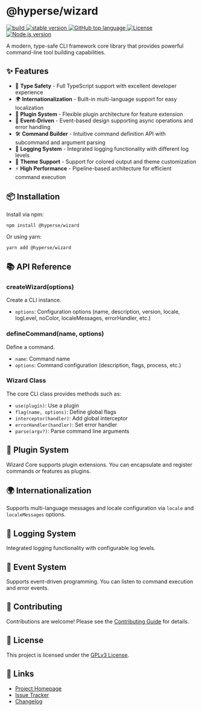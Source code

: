 # @hyperse/wizard

<p align="left">
  <a aria-label="Build" href="https://github.com/hyperse-io/wizard/actions?query=workflow%3ACI">
    <img alt="build" src="https://img.shields.io/github/actions/workflow/status/hyperse-io/wizard/ci-integrity.yml?branch=main&label=ci&logo=github&style=flat-quare&labelColor=000000" />
  </a>
  <a aria-label="stable version" href="https://www.npmjs.com/package/@hyperse/wizard">
    <img alt="stable version" src="https://img.shields.io/npm/v/%40hyperse%2Fwizard?branch=main&label=version&logo=npm&style=flat-quare&labelColor=000000" />
  </a>
  <a aria-label="Top language" href="https://github.com/hyperse-io/wizard/search?l=typescript">
    <img alt="GitHub top language" src="https://img.shields.io/github/languages/top/hyperse-io/wizard?style=flat-square&labelColor=000&color=blue">
  </a>
  <a aria-label="License" href="https://github.com/hyperse-io/wizard/blob/main/LICENSE.md">
    <img alt="License" src="https://img.shields.io/npm/l/%40hyperse%2Flogger?style=flat-square&labelColor=000">
  </a>
  <a aria-label="Node.js version" href="https://nodejs.org/">
    <img alt="Node.js version" src="https://img.shields.io/node/v/%40hyperse%2Fwizard?style=flat-square&labelColor=000">
  </a>
</p>

A modern, type-safe CLI framework core library that provides powerful command-line tool building capabilities.

## ✨ Features

- 🚀 **Type Safety** - Full TypeScript support with excellent developer experience
- 🌍 **Internationalization** - Built-in multi-language support for easy localization
- 🔌 **Plugin System** - Flexible plugin architecture for feature extension
- 🎯 **Event-Driven** - Event-based design supporting async operations and error handling
- 🛠️ **Command Builder** - Intuitive command definition API with subcommand and argument parsing
- 📝 **Logging System** - Integrated logging functionality with different log levels
- 🎨 **Theme Support** - Support for colored output and theme customization
- ⚡ **High Performance** - Pipeline-based architecture for efficient command execution

## 📦 Installation

Install via npm:

    npm install @hyperse/wizard

Or using yarn:

    yarn add @hyperse/wizard

## 📚 API Reference

### createWizard(options)

Create a CLI instance.

- `options`: Configuration options (name, description, version, locale, logLevel, noColor, localeMessages, errorHandler, etc.)

### defineCommand(name, options)

Define a command.

- `name`: Command name
- `options`: Command configuration (description, flags, process, etc.)

### Wizard Class

The core CLI class provides methods such as:

- `use(plugin)`: Use a plugin
- `flag(name, options)`: Define global flags
- `interceptor(handler)`: Add global interceptor
- `errorHandler(handler)`: Set error handler
- `parse(argv?)`: Parse command line arguments

## 🔌 Plugin System

Wizard Core supports plugin extensions. You can encapsulate and register commands or features as plugins.

## 🌍 Internationalization

Supports multi-language messages and locale configuration via `locale` and `localeMessages` options.

## 📝 Logging System

Integrated logging functionality with configurable log levels.

## 🎯 Event System

Supports event-driven programming. You can listen to command execution and error events.

## 🤝 Contributing

Contributions are welcome! Please see the [Contributing Guide](../../CONTRIBUTING.md) for details.

## 📄 License

This project is licensed under the [GPLv3 License](../../LICENSE.md).

## 🔗 Links

- [Project Homepage](https://github.com/hyperse-io/wizard)
- [Issue Tracker](https://github.com/hyperse-io/wizard/issues)
- [Changelog](./CHANGELOG.md)

